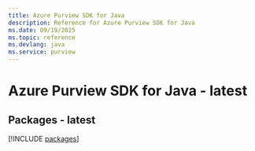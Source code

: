 ```yaml
---
title: Azure Purview SDK for Java
description: Reference for Azure Purview SDK for Java
ms.date: 09/19/2025
ms.topic: reference
ms.devlang: java
ms.service: purview
---
```

# Azure Purview SDK for Java - latest
## Packages - latest
[!INCLUDE [packages](purview-index.md)]
